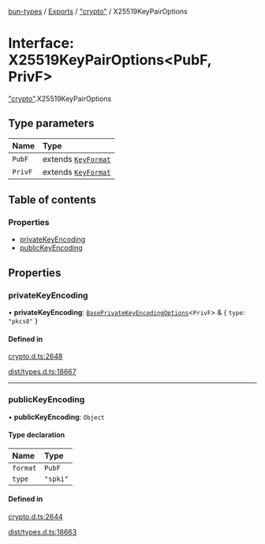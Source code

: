 [bun-types](https://github.com/oven-sh/bun-types/blob/master/api-docs/README.md) / [Exports](https://github.com/oven-sh/bun-types/blob/master/api-docs/modules.md) / ["crypto"](https://github.com/oven-sh/bun-types/blob/master/api-docs/modules/crypto_.md) / X25519KeyPairOptions

# Interface: X25519KeyPairOptions<PubF, PrivF\>

["crypto"](https://github.com/oven-sh/bun-types/blob/master/api-docs/modules/crypto_.md).X25519KeyPairOptions

## Type parameters

| Name | Type |
| :------ | :------ |
| `PubF` | extends [`KeyFormat`](https://github.com/oven-sh/bun-types/blob/master/api-docs/modules/crypto_.md#keyformat) |
| `PrivF` | extends [`KeyFormat`](https://github.com/oven-sh/bun-types/blob/master/api-docs/modules/crypto_.md#keyformat) |

## Table of contents

### Properties

- [privateKeyEncoding](https://github.com/oven-sh/bun-types/blob/master/api-docs/interfaces/crypto_.X25519KeyPairOptions.md#privatekeyencoding)
- [publicKeyEncoding](https://github.com/oven-sh/bun-types/blob/master/api-docs/interfaces/crypto_.X25519KeyPairOptions.md#publickeyencoding)

## Properties

### privateKeyEncoding

• **privateKeyEncoding**: [`BasePrivateKeyEncodingOptions`](https://github.com/oven-sh/bun-types/blob/master/api-docs/interfaces/crypto_.BasePrivateKeyEncodingOptions.md)<`PrivF`\> & { `type`: ``"pkcs8"``  }

#### Defined in

[crypto.d.ts:2648](https://github.com/valgaze/bun-types/blob/6f8dbf8/crypto.d.ts#L2648)

[dist/types.d.ts:18667](https://github.com/valgaze/bun-types/blob/6f8dbf8/dist/types.d.ts#L18667)

___

### publicKeyEncoding

• **publicKeyEncoding**: `Object`

#### Type declaration

| Name | Type |
| :------ | :------ |
| `format` | `PubF` |
| `type` | ``"spki"`` |

#### Defined in

[crypto.d.ts:2644](https://github.com/valgaze/bun-types/blob/6f8dbf8/crypto.d.ts#L2644)

[dist/types.d.ts:18663](https://github.com/valgaze/bun-types/blob/6f8dbf8/dist/types.d.ts#L18663)
